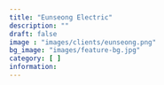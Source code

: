 ```yaml
---
title: "Eunseong Electric"
description: ""
draft: false
image : "images/clients/eunseong.png"
bg_image: "images/feature-bg.jpg"
category: [ ]
information:
---
```

